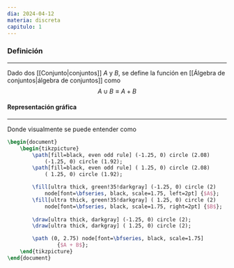 ```yaml
---
dia: 2024-04-12
materia: discreta
capitulo: 1
---
```

### Definición
---
Dado dos [[Conjunto|conjuntos]] $A$ y $B$, se define la función en [[Álgebra de conjuntos|álgebra de conjuntos]] como $$ A \cup B \equiv A + B $$
#### Representación gráfica
---
Donde visualmente se puede entender como 


```tikz
\begin{document} 
	\begin{tikzpicture}
		\path[fill=black, even odd rule] (-1.25, 0) circle (2.08)
			(-1.25, 0) circle (1.92);
		\path[fill=black, even odd rule] ( 1.25, 0) circle (2.08)
			( 1.25, 0) circle (1.92);

		\fill[ultra thick, green!35!darkgray] (-1.25, 0) circle (2)
			node[font=\bfseries, black, scale=1.75, left=2pt] {$A$};
		\fill[ultra thick, green!35!darkgray] ( 1.25, 0) circle (2)
			node[font=\bfseries, black, scale=1.75, right=2pt] {$B$};
	
		\draw[ultra thick, darkgray] (-1.25, 0) circle (2);		
		\draw[ultra thick, darkgray] ( 1.25, 0) circle (2);

		\path (0, 2.75) node[font=\bfseries, black, scale=1.75]
				{$A + B$};
	\end{tikzpicture}
\end{document}
```

